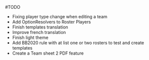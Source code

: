 #TODO
- Fixing player type change when editing a team
- Add OptionResolvers to Roster Players
- Finish templates translation
- Improve french translation
- Finish light theme
- Add BB2020 rule with at list one or two rosters to test and create templates
- Create a Team sheet 2 PDF feature 